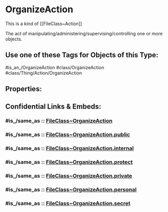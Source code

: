 ﻿---
excludes: 
extends: FileClass~Thing/FileClass~Action
fields: []
icon: link-2
limit: 9
mapWithTag: true
tagNames:
- class/OrganizeAction
- class/Thing/Action/OrganizeAction
- is_an_/OrganizeAction
- schema-org/OrganizeAction
tags:
- class/FileClass
- class/OrganizeAction
- '#is_an_/OrganizeAction'
- class/Thing/Action/OrganizeAction
version: 2.0
---

# OrganizeAction
This is a kind of [[FileClass~Action]]

The act of manipulating/administering/supervising/controlling one or more objects.


## Use one of these Tags for Objects of this Type:

#is_an_/OrganizeAction
#class/OrganizeAction
#class/Thing/Action/OrganizeAction

## Properties:


## Confidential Links & Embeds: 

### #is_/same_as :: [FileClass~OrganizeAction](/_Standards/fileClass/FileClass~Thing/FileClass~Action/FileClass~OrganizeAction.md) 

### #is_/same_as :: [FileClass~OrganizeAction.public](/_public/fileClass/FileClass~Thing/FileClass~Action/FileClass~OrganizeAction.public.md) 

### #is_/same_as :: [FileClass~OrganizeAction.internal](/_internal/fileClass/FileClass~Thing/FileClass~Action/FileClass~OrganizeAction.internal.md) 

### #is_/same_as :: [FileClass~OrganizeAction.protect](/_protect/fileClass/FileClass~Thing/FileClass~Action/FileClass~OrganizeAction.protect.md) 

### #is_/same_as :: [FileClass~OrganizeAction.private](/_private/fileClass/FileClass~Thing/FileClass~Action/FileClass~OrganizeAction.private.md) 

### #is_/same_as :: [FileClass~OrganizeAction.personal](/_personal/fileClass/FileClass~Thing/FileClass~Action/FileClass~OrganizeAction.personal.md) 

### #is_/same_as :: [FileClass~OrganizeAction.secret](/_secret/fileClass/FileClass~Thing/FileClass~Action/FileClass~OrganizeAction.secret.md)

